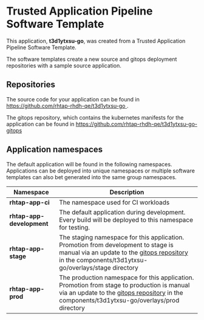 # Trusted Application Pipeline Software Template

This application, **t3d1ytxsu-go**, was created from a Trusted Application Pipeline Software Template.

The software templates create a new source and gitops deployment repositories with a sample source application. 

## Repositories

The source code for your application can be found in [https://github.com/rhtap-rhdh-qe/t3d1ytxsu-go ](https://github.com/rhtap-rhdh-qe/t3d1ytxsu-go ).
 
The gitops repository, which contains the kubernetes manifests for the application can be found in 
[https://github.com/rhtap-rhdh-qe/t3d1ytxsu-go-gitops ](https://github.com/rhtap-rhdh-qe/t3d1ytxsu-go-gitops ) 

## Application namespaces 

The default application will be found in the following namespaces. Applications can be deployed into unique namespaces or multiple software templates can also bet generated into the same group namespaces.  

|  Namespace   |  Description   |  
| -------- | -------- |
| **rhtap-app-ci** | The namespace used for CI workloads |
| **rhtap-app-development** | The default application during development. Every build will be deployed to this namespace for testing. |
| **rhtap-app-stage** | The staging namespace for this application. Promotion from development to stage is manual via an update to the [gitops repository](https://github.com/rhtap-rhdh-qe/t3d1ytxsu-go-gitops ) in the components/t3d1ytxsu-go/overlays/stage directory |
| **rhtap-app-prod** | The production namespace for this application. Promotion from stage to production is manual via an update to the [gitops repository](https://github.com/rhtap-rhdh-qe/t3d1ytxsu-go-gitops ) in the components/t3d1ytxsu-go/overlays/prod directory |